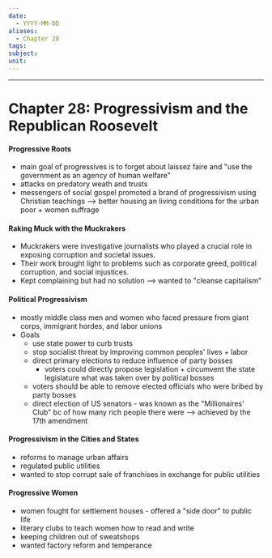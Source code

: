 ```yaml
---
date:
  - YYYY-MM-DD
aliases:
  - Chapter 28
tags: 
subject: 
unit:
---
```


---
# Chapter 28: Progressivism and the Republican Roosevelt

#### Progressive Roots
- main goal of progressives is to forget about laissez faire and "use the government as an agency of human welfare"
- attacks on predatory weath and trusts
- messengers of social gospel promoted a brand of progressivism using Christian teachings --> better housing an living conditions for the urban poor + women suffrage

#### Raking Muck with the Muckrakers
- Muckrakers were investigative journalists who played a crucial role in exposing corruption and societal issues.
- Their work brought light to problems such as corporate greed, political corruption, and social injustices.
- Kept complaining but had no solution --> wanted to "cleanse capitalism"
#### Political Progressivism
- mostly middle class men and women who faced pressure from giant corps, immigrant hordes, and labor unions
- Goals
	- use state power to curb trusts 
	- stop socialist threat by improving common peoples' lives + labor
	- direct primary elections to reduce influence of party bosses
		- voters could directly propose legislation + circumvent the state legislature what was taken over by political bosses
	- voters should be able to remove elected officials who were bribed by party bosses
	- direct election of US senators - was known as the "Millionaires' Club" bc of how many rich people there were --> achieved by the 17th amendment
#### Progressivism in the Cities and States
- reforms to manage urban affairs
- regulated public utilities
- wanted to stop corrupt sale of franchises in exchange for public utilities
#### Progressive Women
- women fought for settlement houses - offered a "side door" to public life
- literary clubs to teach women how to read and write
- keeping children out of sweatshops
- wanted factory reform and temperance

